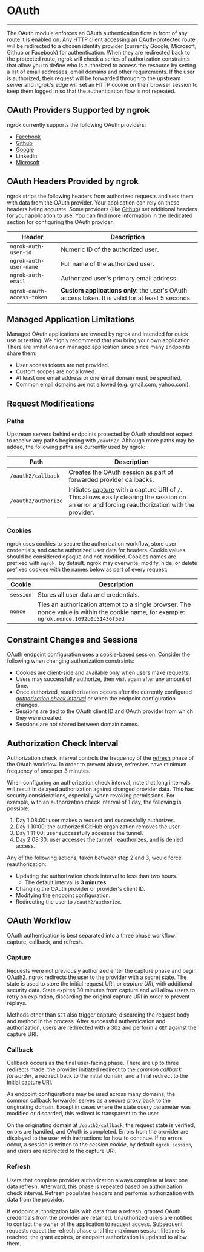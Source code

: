 # OAuth
----------------

The OAuth module enforces an OAuth authentication flow in front of any route it is enabled on. Any HTTP client accessing an OAuth-protected route will be redirected to a chosen identity provider (currently Google, Microsoft, Github or Facebook) for authentication. When they are redirected back to the protected route, ngrok will check a series of authorization constraints that allow you to define who is authorized to access the resource by setting a list of email addresses, email domains and other requirements. If the user is authorized, their request will be forwarded through to the upstream server and ngrok's edge will set an HTTP cookie on their browser session to keep them logged in so that the authentication flow is not repeated.

## OAuth Providers Supported by ngrok

ngrok currently supports the following OAuth providers:

*   [Facebook](/docs/cloud-edge/modules/oauth/facebook)
*   [Github](/docs/cloud-edge/modules/oauth/github)
*   [Google](/docs/cloud-edge/modules/oauth/google)
*   LinkedIn
*   [Microsoft](/docs/cloud-edge/modules/oauth/microsoft)

## OAuth Headers Provided by ngrok

ngrok strips the following headers from authorized requests and sets them with data from the OAuth provider. Your application can rely on these headers being accurate. Some providers (like [Github](/docs/cloud-edge/modules/oauth/github#oauth-providers-github-headers)) set additional headers for your application to use. You can find more information in the dedicated section for configuring the OAuth provider.

|Header|Description|
|---|---|
| `ngrok-auth-user-id` | Numeric ID of the authorized user. |
| `ngrok-auth-user-name` | Full name of the authorized user. |
| `ngrok-auth-email` | Authorized user's primary email address. |
| `ngrok-oauth-access-token` | **Custom applications only:** the user's OAuth access token. It is valid for at least 5 seconds. |

## Managed Application Limitations

Managed OAuth applications are owned by ngrok and intended for quick use or testing. We highly recommend that you bring your own application. There are limitations on managed application since since many endpoints share them:

*   User access tokens are not provided.
*   Custom scopes are not allowed.
*   At least one email address or one email domain must be specified.
*   Common email domains are not allowed (e.g. gmail.com, yahoo.com).

## Request Modifications

### Paths

Upstream servers behind endpoints protected by OAuth should not expect to receive any paths beginning with `/oauth2/`. Although more paths may be added, the following paths are currently used by ngrok:

|Path|Description|
|---|---|
| `/oauth2/callback` | Creates the OAuth session as part of forwarded provider callbacks. |
| `/oauth2/authorize` | Initiates [capture](#oauth-capture) with a capture URI of `/`. This allows easily clearing the session on an error and forcing reauthorization with the provider. |

### Cookies

ngrok uses cookies to secure the authorization workflow, store user credentials, and cache authorized user data for headers. Cookie values should be considered opaque and not modified. Cookies names are prefixed with `ngrok.` by default. ngrok may overwrite, modify, hide, or delete prefixed cookies with the names below as part of every request:

|Cookie|Description|
|---|---|
| `session` | Stores all user data and credentials.|
| `nonce` | Ties an authorization attempt to a single browser. The nonce value is within the cookie name, for example: `ngrok.nonce.1692b0c51436f5ed`|

## Constraint Changes and Sessions

OAuth endpoint configuration uses a cookie-based session. Consider the following when changing authorization constraints:

*   Cookies are client-side and available only when users make requests.
*   Users may successfully authorize, then visit again after any amount of time.
*   Once authorized, reauthorization occurs after the currently configured _[authorization check interval](#oauth-auth-check-interval)_ or when the endpoint configuration changes.
*   Sessions are tied to the OAuth client ID and OAuth provider from which they were created.
*   Sessions are not shared between domain names.

## Authorization Check Interval

Authorization check interval controls the frequency of the [refresh](#oauth-refresh) phase of the OAuth workflow. In order to prevent abuse, refreshes have minimum frequency of once per 3 minutes.

When configuring an authorization check interval, note that long intervals will result in delayed authorization against changed provider data. This has security considerations, especially when revoking permissions. For example, with an authorization check interval of 1 day, the following is possible:

1.  Day 1 08:00: user makes a request and successfully authorizes.
2.  Day 1 10:00: the authorized GitHub organization removes the user.
3.  Day 1 11:00: user successfully accesses the tunnel.
4.  Day 2 08:30: user accesses the tunnel, reauthorizes, and is denied access.

Any of the following actions, taken between step 2 and 3, would force reauthorization:

*   Updating the authorization check interval to less than two hours.
    *   The default interval is **3 minutes**.
*   Changing the OAuth provider or provider's client ID.
*   Modifying the endpoint configuration.
*   Redirecting the user to `/oauth2/authorize`.

## OAuth Workflow

OAuth authentication is best separated into a three phase workflow: capture, callback, and refresh.

### Capture

Requests were not previously authorized enter the capture phase and begin OAuth2. ngrok redirects the user to the provider with a secret state. The state is used to store the initial request URI, or _capture URI_, with additional security data. State expires 30 minutes from capture and will allow users to retry on expiration, discarding the original capture URI in order to prevent replays.

Methods other than `GET` also trigger capture; discarding the request body and method in the process. After successful authentication and authorization, users are redirected with a 302 and perform a `GET` against the capture URI.

### Callback

Callback occurs as the final user-facing phase. There are up to three redirects made: the provider initiated redirect to the _common callback forwarder_, a redirect back to the initial domain, and a final redirect to the initial capture URI.

As endpoint configurations may be used across many domains, the common callback forwarder serves as a secure proxy back to the originating domain. Except in cases where the state query parameter was modified or discarded, this redirect is transparent to the user.

On the originating domain at `/oauth2/callback`, the request state is verified, errors are handled, and OAuth is completed. Errors from the provider are displayed to the user with instructions for how to continue. If no errors occur, a session is written to the _session cookie_, by default `ngrok.session`, and users are redirected to the capture URI.

### Refresh

Users that complete provider authorization always complete at least one data refresh. Afterward, this phase is repeated based on authorization check interval. Refresh populates headers and performs authorization with data from the provider.

If endpoint authorization fails with data from a refresh, granted OAuth credentials from the provider are retained. Unauthorized users are notified to contact the owner of the application to request access. Subsequent requests repeat the refresh phase until the maximum session lifetime is reached, the grant expires, or endpoint authorization is updated to allow them.
